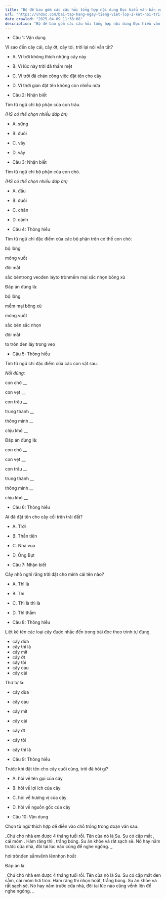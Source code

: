 ```yaml
---
title: "Bộ đề bao gồm các câu hỏi tổng hợp nội dung Đọc hiểu văn bản và Luyện từ và câu được học ở Tuần 24 trong chương trình Tiếng Việt lớp 2 Tập 2 Kết nối tri thức."
url: "https://vndoc.com/bai-tap-hang-ngay-tieng-viet-lop-2-ket-noi-tri-thuc-tuan-24-thu-2-336733"
date_crawled: "2025-04-09 11:38:08"
description: "Bộ đề bao gồm các câu hỏi tổng hợp nội dung Đọc hiểu văn bản và Luyện từ và câu được học ở Tuần 24 trong chương trình Tiếng Việt lớp 2 Tập 2 Kết nối tri thức."
---
```


* Câu 1:  Vận dụng

Vì sao đến cây cải, cây ớt, cây tỏi, trời lại nói vắn tắt?

  * A. Vì trời không thích những cây này 
  * B. Vì lúc này trời đã thấm mệt 
  * C. Vì trời đã chán công việc đặt tên cho cây 
  * D. Vì thời gian đặt tên không còn nhiều nữa 



* Câu 2:  Nhận biết

Tìm từ ngữ chỉ bộ phận của con trâu.

_(HS có thể chọn nhiều đáp án)_

  * A. sừng 
  * B. đuôi 
  * C. vây 
  * D. vảy 



* Câu 3:  Nhận biết

Tìm từ ngữ chỉ bộ phận của con chó.

_(HS có thể chọn nhiều đáp án)_

  * A. đầu 
  * B. đuôi 
  * C. chân 
  * D. cánh 



* Câu 4:  Thông hiểu

Tìm từ ngữ chỉ đặc điểm của các bộ phận trên cơ thể con chó:

bộ lông

móng vuốt

đôi mắt

sắc béntrong veođen láyto trònmềm mại sắc nhọn bông xù

Đáp án đúng là:

bộ lông

mềm mại bông xù

móng vuốt

sắc bén sắc nhọn

đôi mắt

to tròn đen láy trong veo

* Câu 5:  Thông hiểu

Tìm từ ngữ chỉ đặc điểm của các con vật sau.

_Nối đúng:_

con chó  __

con vẹt __

con trâu __

trung thành __

thông minh __

chịu khó __

Đáp án đúng là:

con chó __

con vẹt __

con trâu __

trung thành __

thông minh __

chịu khó __

* Câu 6: Thông hiểu

Ai đã đặt tên cho cây cối trên trái đất?

  * A. Trời 
  * B. Thần tiên 
  * C. Nhà vua 
  * D. Ông Bụt 



* Câu 7:  Nhận biết

Cây nhỏ nghĩ rằng trời đặt cho mình cái tên nào?

  * A. Thì là 
  * B. Thì 
  * C. Thì là thì là 
  * D. Thì thầm 



* Câu 8:  Thông hiểu

Liệt kê tên các loại cây được nhắc đến trong bài đọc theo trình tự đúng.

  * cây dừa
  * cây thì là
  * cây mít
  * cây ớt
  * cây tỏi
  * cây cau
  * cây cải



Thứ tự là:

  * cây dừa
  * cây cau
  * cây mít
  * cây cải
  * cây ớt
  * cây tỏi
  * cây thì là



* Câu 9:  Thông hiểu

Trước khi đặt tên cho cây cuối cùng, trời đã hỏi gì?

  * A. hỏi về tên gọi của cây 
  * B. hỏi về lợi ích của cây 
  * C. hỏi về hương vị của cây 
  * D. hỏi về nguồn gốc của cây 



* Câu 10:  Vận dụng

Chọn từ ngữ thích hợp để điền vào chỗ trống trong đoạn văn sau:

_Chú chó nhà em được 4 tháng tuổi rồi. Tên của nó là Su. Su có cặp mắt , cái mõm . Hàm răng thì , trắng bóng. Su ăn khỏe và rất sạch sẽ. Nó hay nằm trước cửa nhà, đôi tai lúc nào cũng  để nghe ngóng. _

hơi trònđen sẫmvểnh lênnhọn hoắt

Đáp án là:

_Chú chó nhà em được 4 tháng tuổi rồi. Tên của nó là Su. Su có cặp mắt đen sẫm, cái mõm hơi tròn. Hàm răng thì nhọn hoắt, trắng bóng. Su ăn khỏe và rất sạch sẽ. Nó hay nằm trước cửa nhà, đôi tai lúc nào cũng vểnh lên để nghe ngóng. _
